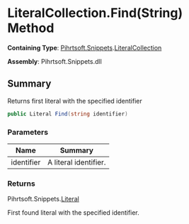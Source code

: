 # LiteralCollection\.Find\(String\) Method

**Containing Type**: [Pihrtsoft.Snippets](../../README.md)\.[LiteralCollection](../README.md)

**Assembly**: Pihrtsoft\.Snippets\.dll

## Summary

Returns first literal with the specified identifier

```csharp
public Literal Find(string identifier)
```

### Parameters

| Name | Summary |
| ---- | ------- |
| identifier | A literal identifier\. |

### Returns

Pihrtsoft\.Snippets\.[Literal](../../Literal/README.md)

First found literal with the specified identifier\.